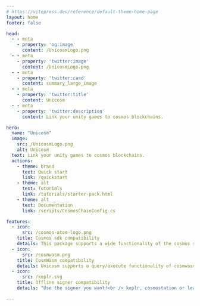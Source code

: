 ```yaml
---
# https://vitepress.dev/reference/default-theme-home-page
layout: home
footer: false

head:
  - - meta
    - property: 'og:image'
      content: /UnicosmLogo.png      
  - - meta      
    - property: 'twitter:image'
      content: /UnicosmLogo.png      
  - - meta
    - property: 'twitter:card'
      content: summary_large_image
  - - meta
    - property: 'twitter:title'
      content: Unicosm
  - - meta
    - property: 'twitter:description'
      content: Link your unity games to cosmos blockchains.

hero:
  name: "Unicosm"
  image:
    src: /UnicosmLogo.png
    alt: Unicosm
  text: Link your unity games to cosmos blockchains. 
  actions:
    - theme: brand
      text: Quick start
      link: /quickstart     
    - theme: alt
      text: Tutorials
      link: /tutorials/starter-pack.html
    - theme: alt
      text: Documentation
      link: /scripts/CosmosChainConfig.cs

features:
  - icon:
      src: /cosmos-atom-logo.png
    title: Cosmos sdk compatibility
    details: This package supports a wide functionality of the cosmos sdk
  - icon:
      src: /cosmwasm.png
    title: CosmWasm compatibility
    details: Unicosm supports a query/execute functionality of cosmwasm
  - icon:
      src: /keplr.svg
    title: Offline signer compatibility
    details: "Use the signer you want!<br /> keplr, cosmostation or leap"
    
---
```


